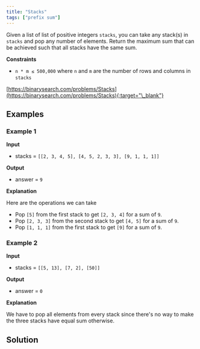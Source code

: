 ```yaml
---
title: "Stacks"
tags: ["prefix sum"]
---
```


Given a list of list of positive integers `stacks`, you can take any stack(s) in `stacks` and pop any number of elements. Return the maximum sum that can be achieved such that all stacks have the same sum.

**Constraints**

- `n * m ≤ 500,000` where `n` and `m` are the number of rows and columns in `stacks`

[https://binarysearch.com/problems/Stacks](https://binarysearch.com/problems/Stacks){:target="\_blank"}

## Examples

### Example 1

**Input**

- stacks = `[[2, 3, 4, 5], [4, 5, 2, 3, 3], [9, 1, 1, 1]]`

**Output**

- answer = `9`

**Explanation**

Here are the operations we can take

- Pop `[5]` from the first stack to get `[2, 3, 4]` for a sum of `9`.
- Pop `[2, 3, 3]` from the second stack to get `[4, 5]` for a sum of `9`.
- Pop `[1, 1, 1]` from the first stack to get `[9]` for a sum of `9`.

### Example 2

**Input**

- stacks = `[[5, 13], [7, 2], [50]]`

**Output**

- answer = `0`

**Explanation**

We have to pop all elements from every stack since there's no way to make the three stacks have equal sum otherwise.

## Solution

<script src="https://gist.github.com/yaeba/16da7be5123724fcf6eccc25581cef5a.js?file=Stacks.py"></script>
